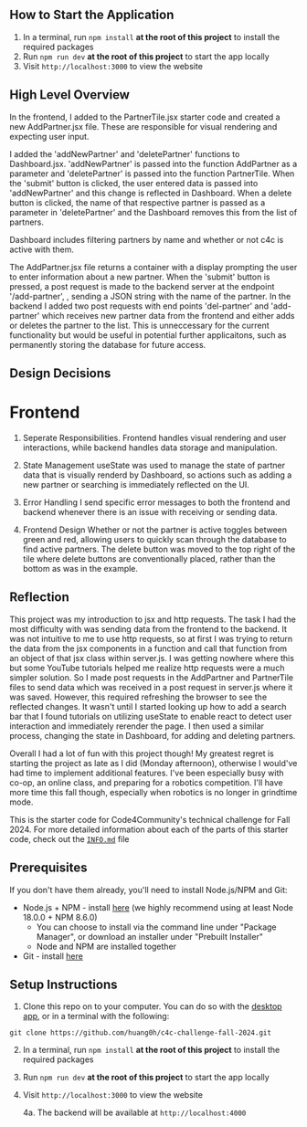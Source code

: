 ## How to Start the Application
1. In a terminal, run `npm install` **at the root of this project** to install the required packages
2. Run `npm run dev` **at the root of this project** to start the app locally
3. Visit `http://localhost:3000` to view the website

## High Level Overview

In the frontend, I added to the PartnerTile.jsx starter code and created a new AddPartner.jsx file. These are responsible for visual rendering and expecting user input.

I added the 'addNewPartner' and 'deletePartner' functions to Dashboard.jsx. 'addNewPartner' is passed into the function AddPartner as a parameter and 'deletePartner' is passed into the function PartnerTile. When the 'submit' button is clicked, the user entered data is passed into 'addNewPartner' and this change is reflected in Dashboard. When a delete button is clicked, the name of that respective partner is passed as a parameter in 'deletePartner' and the Dashboard removes this from the list of partners.

Dashboard includes filtering partners by name and whether or not c4c is active with them.

The AddPartner.jsx file returns a container with a display prompting the user to enter information about a new partner. When the 'submit' button is pressed, a post request is made to the backend server at the endpoint '/add-partner', , sending a JSON string with the name of the partner.
In the backend I added two post requests with end points 'del-partner' and 'add-partner' which receives new partner data from the frontend and either adds or deletes the partner to the list. This is unneccessary for the current functionality but would be useful in potential further applicaitons, such as permanently storing the database for future access.

## Design Decisions

# Frontend

1. Seperate Responsibilities.
   Frontend handles visual rendering and user interactions, while backend handles data storage and manipulation.

2. State Management
   useState was used to manage the state of partner data that is visually renderd by Dashboard, so actions such as adding a new partner or searching is immediately reflected on the UI.

3. Error Handling
   I send specific error messages to both the frontend and backend whenever there is an issue with receiving or sending data. 

4. Frontend Design
   Whether or not the partner is active toggles between green and red, allowing users to quickly scan through the database to find active partners.
   The delete button was moved to the top right of the tile where delete buttons are conventionally placed, rather than the bottom as was in the example. 

## Reflection
This project was my introduction to jsx and http requests. The task I had the most difficulty with was sending data from the frontend to the backend. It was not intuitive to me to use http requests, so at first I was trying to return the data from the jsx components in a function and call that function from an object of that jsx class within server.js. I was getting nowhere where this but some YouTube tutorials helped me realize http requests were a much simpler solution. So I made post requests in the AddPartner and PartnerTile files to send data which was received in a post request in server.js where it was saved. However, this required refreshing the browser to see the reflected changes. It wasn't until I started looking up how to add a search bar that I found tutorials on utilizing useState to enable react to detect user interaction and immediately rerender the page. I then used a similar process, changing the state in Dashboard, for adding and deleting partners.

Overall I had a lot of fun with this project though! My greatest regret is starting the project as late as I did (Monday afternoon), otherwise I would've had time to implement additional features. I've been especially busy with co-op, an online class, and preparing for a robotics competition. I'll have more time this fall though, especially when robotics is no longer in grindtime mode.

This is the starter code for Code4Community's technical challenge for Fall 2024. 
For more detailed information about each of the parts of this starter code, check out the [`INFO.md`](INFO.md) file

## Prerequisites

If you don't have them already, you'll need to install Node.js/NPM and Git:
- Node.js + NPM - install [here](https://nodejs.org/en/download/package-manager) (we highly recommend using at least Node 18.0.0 + NPM 8.6.0)
   - You can choose to install via the command line under "Package Manager", or download an installer under "Prebuilt Installer"
   - Node and NPM are installed together
- Git - install [here](https://git-scm.com/downloads)

## Setup Instructions

1. Clone this repo on to your computer. You can do so with the [desktop app](https://desktop.github.com/), or in a terminal with the following:
```
git clone https://github.com/huang0h/c4c-challenge-fall-2024.git
```
2. In a terminal, run `npm install` **at the root of this project** to install the required packages
3. Run `npm run dev` **at the root of this project** to start the app locally
4. Visit `http://localhost:3000` to view the website
    
    4a. The backend will be available at `http://localhost:4000`
